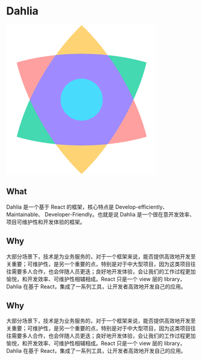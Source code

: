 # Dahlia

![](.gitbook/assets/dhlia-logo.png)

## What

Dahlia 是一个基于 React 的框架，核心特点是 Develop-efficiently、Maintainable、 Developer-Friendly。也就是说 Dahlia 是一个很在意开发效率、项目可维护性和开发体验的框架。

## Why

大部分场景下，技术是为业务服务的，对于一个框架来说，能否提供高效地开发至关重要；可维护性，是另一个重要的点，特别是对于中大型项目，因为这类项目往往需要多人合作，也会伴随人员更迭；良好地开发体验，会让我们的工作过程更加愉悦，和开发效率、可维护性相辅相成。React 只是一个 view 层的 library，Dahlia 在基于 React，集成了一系列工具，让开发者高效地开发自己的应用。

## Why

大部分场景下，技术是为业务服务的，对于一个框架来说，能否提供高效地开发至关重要；可维护性，是另一个重要的点，特别是对于中大型项目，因为这类项目往往需要多人合作，也会伴随人员更迭；良好地开发体验，会让我们的工作过程更加愉悦，和开发效率、可维护性相辅相成。React 只是一个 view 层的 library，Dahlia 在基于 React，集成了一系列工具，让开发者高效地开发自己的应用。


